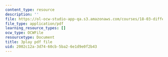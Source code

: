 ```yaml
---
content_type: resource
description: ''
file: https://ol-ocw-studio-app-qa.s3.amazonaws.com/courses/18-03-differential-equations-spring-2010/2002c12a3d7460cb5ba26e1d9e0f2b43_rZ3-nFV6l8w.pdf
file_type: application/pdf
learning_resource_types: []
ocw_type: OCWFile
resourcetype: Document
title: 3play pdf file
uid: 2002c12a-3d74-60cb-5ba2-6e1d9e0f2b43
---
```

